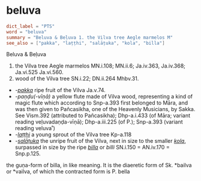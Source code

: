 # beluva

``` toml
dict_label = "PTS"
word = "beluva"
summary = "Beluva & Beḷuva 1. the Vilva tree Aegle marmelos M"
see_also = ["pakka", "laṭṭhi", "salāṭuka", "kola", "billa"]
```

Beluva & Beḷuva
1. the Vilva tree Aegle marmelos MN.i.108; MN.ii.6; Ja.iv.363, Ja.iv.368; Ja.vi.525 Ja.vi.560.
2. wood of the Vilva tree SN.i.22; DN.ii.264 Mhbv.31.

* *\-[pakka](pakka.md)* ripe fruit of the Vilva Ja.v.74.
* *\-paṇḍu(\-vīṇā)* a yellow flute made of Vilva wood, representing a kind of magic flute which according to Snp\-a.393 first belonged to Māra, and was then given to Pañcasikha, one of the Heavenly Musicians, by Sakka. See Vism.392 (attributed to Pañcasikha); Dhp\-a.i.433 (of Māra; variant reading veḷuvadaṇḍa\-vīṇā); Dhp\-a.iii.225 (of P.); Snp\-a.393 (variant reading veluva˚)
* *\-[laṭṭhi](laṭṭhi.md)* a young sprout of the Vilva tree Kp\-a.118
* *\-[salāṭuka](salāṭuka.md)* the unripe fruit of the Vilva, next in size to the smaller *[kola](kola.md)*, surpassed in size by the ripe *[billa](billa.md)* or *billi* SN.i.150 = AN.iv.170 = Snp.p.125.

the guṇa\-form of billa, in like meaning. It is the diaeretic form of Sk. \*bailva or \*vailva, of which the contracted form is P. bella

